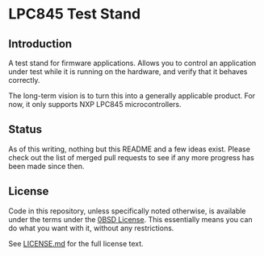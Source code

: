 # LPC845 Test Stand

## Introduction

A test stand for firmware applications. Allows you to control an application under test while it is running on the hardware, and verify that it behaves correctly.

The long-term vision is to turn this into a generally applicable product. For now, it only supports NXP LPC845 microcontrollers.

## Status

As of this writing, nothing but this README and a few ideas exist. Please check out the list of merged pull requests to see if any more progress has been made since then.

## License

Code in this repository, unless specifically noted otherwise, is available under the terms under the [0BSD License]. This essentially means you can do what you want with it, without any restrictions.

See [LICENSE.md] for the full license text.

[0BSD License]: https://opensource.org/licenses/0BSD
[LICENSE.md]: LICENSE.md
